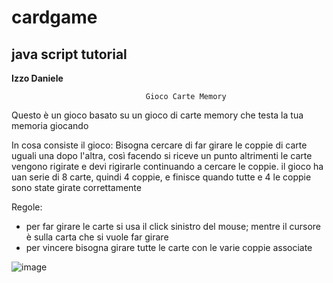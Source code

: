 # cardgame
## java script tutorial
**Izzo Daniele**


                                  Gioco Carte Memory
Questo è un gioco basato su un gioco di carte memory che testa la tua memoria giocando

In cosa consiste il gioco:
Bisogna cercare di far girare le coppie di carte uguali una dopo l'altra, così facendo si riceve un punto altrimenti le carte vengono rigirate e devi rigirarle continuando a cercare le coppie.
il gioco ha uan serie di 8 carte, quindi 4 coppie, e finisce quando tutte e 4 le coppie sono state girate correttamente

Regole: 
- per far girare le carte si usa il click sinistro del mouse; mentre il cursore è sulla carta che si vuole far girare
- per vincere bisogna girare tutte le carte con le varie coppie associate 


![image](https://user-images.githubusercontent.com/124572442/235665299-571d47a0-848f-4f1c-ad86-953debb8ee48.png)
